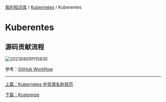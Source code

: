 [我的知识库](../README.md) / [Kubernetes](zz_gneratered_mdi.md) / Kuberentes

# Kuberentes

## 源码贡献流程

![202306091115830](https://fs.poneding.com/images/202306091115830.png)

参考：[GitHub Workflow](https://github.com/kubernetes/community/blob/master/contributors/guide/github-workflow.md)

---
[上篇：Kubernetes 中资源名称规范](kubernetes-naming-constraints.md)

[下篇：Kustomize](kustomize.md)
